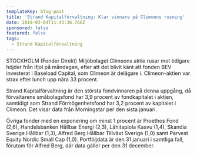 ```yaml
---
templateKey: blog-post
title: 'Strand Kapitalförvaltning: Klar vinnare på Climoens rusning'
date: 2019-03-04T11:43:36.766Z
sponsored: false
featured: false
tags:
  - Strand Kapitalförvaltning
---
```

STOCKHOLM (Fonder Direkt) Miljöbolaget Climeons aktie rusar mot tidigare höjder från ifjol på måndagen, efter att det blivit känt att fonden BEV investerat i Baseload Capital, som Climeon är delägare i. Climeon-aktien var strax efter lunch upp nära 33 procent.

Strand Kapitalförvaltning är den största fondvinnaren på denna uppgång, då förvaltarens småbolagsfond har 3,9 procent av fondkapitalet i aktien, samtidigt som Strand Förmögenhetsfond har 3,2 procent av kapitalet i Climeon. Det visar data från Morningstar per den sista januari.

Övriga fonder med en exponering om minst 1 procent är Proethos Fond (2,6), Handelsbanken Hållbar Energi (2,3), Lähitapiola Kasvu (1,4), Skandia Sverige Hållbar (1,3), Alfred Berg Hållbar Tillväxt Sverige (1,0) samt Parvest Equity Nordic Small Cap (1,0). Portföljdata är den 31 januari i samtliga fall, förutom för Alfred Berg, där data gäller per den 31 december.
